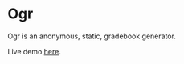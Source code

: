 # Ogr
Ogr is an anonymous, static, gradebook generator.

Live demo [here](https://web.engr.oregonstate.edu/~waldroha/gradebook/?peek).
